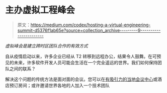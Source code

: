 # 主办虚拟工程峰会

> 原文：<https://medium.com/codex/hosting-a-virtual-engineering-summit-d5376f1ab65e?source=collection_archive---------9----------------------->

*虚拟峰会是建立跨时区团队合作的有效方式*

自从疫情启动以来，许多企业已经从 T2 转移到远程办公，结果令人鼓舞。在可预见的未来，许多软件开发人员可能会生活在一个完全遥远的世界。我们如何保持团队之间的联系？

解决这个问题的传统方法是面对面的会议。您可以在[有吸引力的当地会议中心](https://www.bellharbor.com/)或酒店预订房间；或许邀请世界各地的人加入一个技术团队
